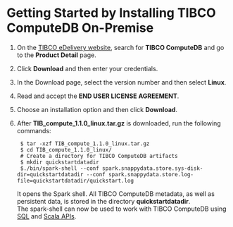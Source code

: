 <a id="getting-started-by-installing-snappydata-on-premise"></a>
# Getting Started by Installing TIBCO ComputeDB On-Premise

1. On the [TIBCO eDelivery website](https://edelivery.tibco.com), search for **TIBCO ComputeDB** and go to the **Product Detail** page.
2. Click **Download** and then enter your credentials. 
3. In the Download page, select the version number and then select **Linux**.
4. Read and accept the **END USER LICENSE AGREEMENT**.
5. Choose an installation option and then click **Download**.
6. After **TIB_compute_1.1.0_linux.tar.gz** is downloaded, run the following commands:

        $ tar -xzf TIB_compute_1.1.0_linux.tar.gz
        $ cd TIB_compute_1.1.0_linux/
        # Create a directory for TIBCO ComputeDB artifacts
        $ mkdir quickstartdatadir
        $./bin/spark-shell --conf spark.snappydata.store.sys-disk-dir=quickstartdatadir --conf spark.snappydata.store.log-file=quickstartdatadir/quickstart.log
    
	It opens the Spark shell. All TIBCO ComputeDB metadata, as well as persistent data, is stored in the directory **quickstartdatadir**.</br>
	The spark-shell can now be used to work with TIBCO ComputeDB using [SQL](using_sql.md) and [Scala APIs](using_spark_scala_apis.md).
